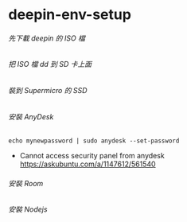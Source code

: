 # deepin-env-setup

###### 先下載 deepin 的 ISO 檔
###### 把 ISO 檔 dd 到 SD 卡上面
###### 裝到 Supermicro 的 SSD 
###### 安裝 AnyDesk

    echo mynewpassword | sudo anydesk --set-password
    
- Cannot access security panel from anydesk https://askubuntu.com/a/1147612/561540    

###### 安裝 Room
###### 安裝 Nodejs
